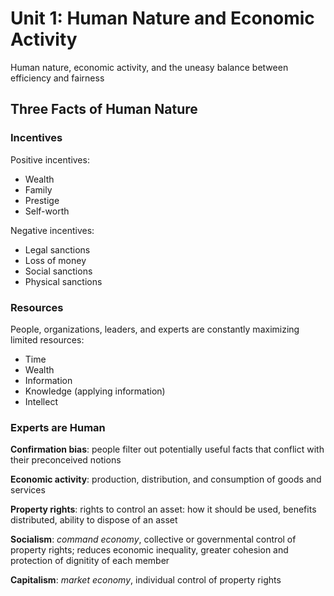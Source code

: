 # Unit 1: Human Nature and Economic Activity
Human nature, economic activity, and the uneasy balance between efficiency and fairness

## Three Facts of Human Nature

### Incentives
Positive incentives:

- Wealth
- Family
- Prestige
- Self-worth

Negative incentives:

- Legal sanctions
- Loss of money
- Social sanctions
- Physical sanctions

### Resources
People, organizations, leaders, and experts are constantly maximizing limited resources:

- Time
- Wealth
- Information
- Knowledge (applying information)
- Intellect

### Experts are Human
**Confirmation bias**: people filter out potentially useful facts that conflict with their preconceived notions

**Economic activity**: production, distribution, and consumption of goods and services

**Property rights**: rights to control an asset: how it should be used, benefits distributed, ability to dispose of an asset

**Socialism**: *command economy*, collective or governmental control of property rights; reduces economic inequality, greater cohesion and protection of dignitity of each member

**Capitalism**: *market economy*, individual control of property rights